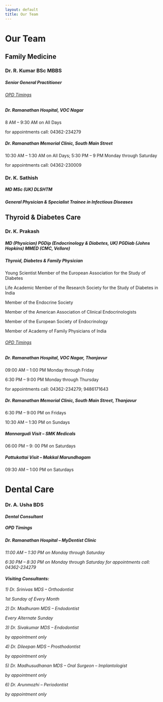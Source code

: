 ```yaml
---
layout: default
title: Our Team
---
```


<h1>Our Team </h1>
<h2>Family Medicine </h2>


<h3><i class="fa fa-user-md fa-1x" aria-hidden="true"></i>  Dr. R. Kumar BSc MBBS </h3>

<h5><i>Senior General Practitioner</i></h5>

<h6><u>OPD Timings</u></h6>
<h5>Dr. Ramanathan Hospital, VOC Nagar</h5>

<i class="fa fa-arrow-circle-right" aria-hidden="true"></i> 8 AM – 9:30 AM on All Days

for appointments call: 04362-234279

<h5>Dr. Ramanathan Memorial Clinic, South Main Street</h5>

<i class="fa fa-arrow-circle-right" aria-hidden="true"></i> 10:30 AM – 1:30 AM on All Days;
<i class="fa fa-arrow-circle-right" aria-hidden="true"></i> 5:30 PM – 9 PM Monday through Saturday

for appointments call: 04362-230009

 <h3><i class="fa fa-user-md fa-1x" aria-hidden="true"></i> Dr. K. Sathish </h3> <h5>MD MSc (UK)  DLSHTM </h5>

<h5><i>General Physician & Specialist Trainee in Infectious Diseases</i></h5>


<h2> Thyroid & Diabetes Care </h2>

<h3><i class="fa fa-user-md fa-1x" aria-hidden="true"></i> Dr. K. Prakash </h3><h5>MD (Physician) PGDip (Endocrinology & Diabetes, UK) PGDiab (Johns Hopkins) MMED (CMC, Vellore)</h5>
<h5> <i>Thyroid, Diabetes & Family Physician</i></h5>

<i class="fa fa-chevron-circle-right" aria-hidden="true"></i>Young Scientist Member of the European Association for the Study of Diabetes

<i class="fa fa-chevron-circle-right" aria-hidden="true"></i>Life Academic Member of the Research Society for the Study of Diabetes in India

<i class="fa fa-chevron-circle-right" aria-hidden="true"></i>Member of the Endocrine Society

<i class="fa fa-chevron-circle-right" aria-hidden="true"></i>Member of the American Association of Clinical Endocrinologists

<i class="fa fa-chevron-circle-right" aria-hidden="true"></i>Member of the European Society of Endocrinology

<i class="fa fa-chevron-circle-right" aria-hidden="true"></i>Member of Academy of Family Physicians of India

 

<h6><u>OPD Timings</u></h6>
<h5> Dr. Ramanathan Hospital, VOC Nagar, Thanjavur</h5>

<i class="fa fa-arrow-circle-right" aria-hidden="true"></i> 09:00 AM – 1:00 PM Monday through Friday

<i class="fa fa-arrow-circle-right" aria-hidden="true"></i> 6:30 PM – 9:00 PM Monday through Thursday

for appointments call: 04362-234279; 9486171643



<h5> Dr. Ramanathan Memorial Clinic, South Main Street, Thanjavur </h5>

<i class="fa fa-arrow-circle-right" aria-hidden="true"></i> 6:30 PM – 9:00 PM on Fridays

<i class="fa fa-arrow-circle-right" aria-hidden="true"></i> 10:30 AM – 1:30 PM on Sundays



<h5> Mannargudi Visit – SMK Medicals </h5>

<i class="fa fa-arrow-circle-right" aria-hidden="true"></i> 06:00 PM – 9: 00 PM on Saturdays



<h5> Pattukottai Visit – Makkal Marundhagam </h5>

<i class="fa fa-arrow-circle-right" aria-hidden="true"></i> 09:30 AM – 1:00 PM on Saturdays



<h1> Dental Care </h1>

<h3><i class="fa fa-user-md fa-1x" aria-hidden="true"></i> Dr. A. Usha BDS </h3>
<h4><i>Dental Consultant</i></h4>

<h5><B>OPD Timings</B></h5>
<h5>Dr. Ramanathan Hospital – MyDentist Clinic</h5>

<i class="fa fa-arrow-circle-right" aria-hidden="true">11:00 AM – 1:30 PM on Monday through Saturday

<i class="fa fa-arrow-circle-right" aria-hidden="true">6:30 PM – 8:30 PM on Monday through Saturday
for appointments call: 04362-234279

<h4>Visiting Consultants:</h4>

<i class="fa fa-user-md fa-1g" aria-hidden="true"></i> 1) Dr. Srinivas MDS – Orthodontist

1st Sunday of Every Month

<i class="fa fa-user-md fa-1g" aria-hidden="true"></i> 2) Dr. Madhuram MDS – Endodontist

Every Alternate Sunday

<i class="fa fa-user-md fa-1g" aria-hidden="true"></i> 3) Dr. Sivakumar MDS – Endodontist

by appointment only

<i class="fa fa-user-md fa-1g" aria-hidden="true"></i> 4) Dr. Dileepan MDS – Prosthodontist

by appointment only

<i class="fa fa-user-md fa-1g" aria-hidden="true"></i> 5) Dr. Madhusudhanan MDS – Oral Surgeon – Implantologist

by appointment only

<i class="fa fa-user-md fa-1g" aria-hidden="true"></i> 6) Dr. Arunmozhi – Periodontist

by appointment only
